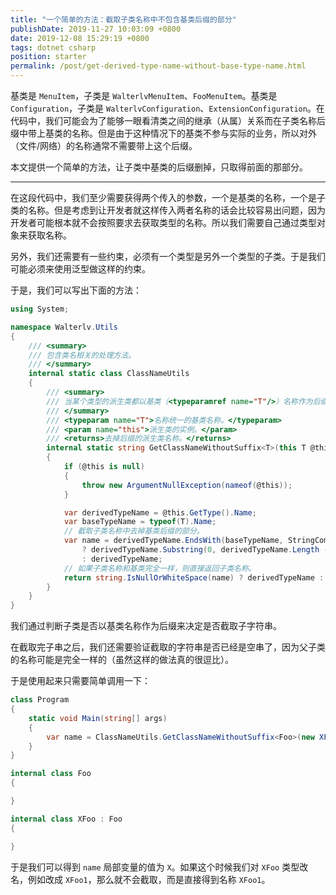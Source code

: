 ```yaml
---
title: "一个简单的方法：截取子类名称中不包含基类后缀的部分"
publishDate: 2019-11-27 10:03:09 +0800
date: 2019-12-08 15:29:19 +0800
tags: dotnet csharp
position: starter
permalink: /post/get-derived-type-name-without-base-type-name.html
---
```


基类是 `MenuItem`，子类是 `WalterlvMenuItem`、`FooMenuItem`。基类是 `Configuration`，子类是 `WalterlvConfiguration`、`ExtensionConfiguration`。在代码中，我们可能会为了能够一眼看清类之间的继承（从属）关系而在子类名称后缀中带上基类的名称。但是由于这种情况下的基类不参与实际的业务，所以对外（文件/网络）的名称通常不需要带上这个后缀。

本文提供一个简单的方法，让子类中基类的后缀删掉，只取得前面的那部分。

---

在这段代码中，我们至少需要获得两个传入的参数，一个是基类的名称，一个是子类的名称。但是考虑到让开发者就这样传入两者名称的话会比较容易出问题，因为开发者可能根本就不会按照要求去获取类型的名称。所以我们需要自己通过类型对象来获取名称。

另外，我们还需要有一些约束，必须有一个类型是另外一个类型的子类。于是我们可能必须来使用泛型做这样的约束。

于是，我们可以写出下面的方法：

```csharp
using System;

namespace Walterlv.Utils
{
    /// <summary>
    /// 包含类名相关的处理方法。
    /// </summary>
    internal static class ClassNameUtils
    {
        /// <summary>
        /// 当某个类型的派生类都以基类（<typeparamref name="T"/>）名称作为后缀时，去掉后缀取派生类名称的前面部分。
        /// </summary>
        /// <typeparam name="T">名称统一的基类名称。</typeparam>
        /// <param name="this">派生类的实例。</param>
        /// <returns>去掉后缀的派生类名称。</returns>
        internal static string GetClassNameWithoutSuffix<T>(this T @this)
        {
            if (@this is null)
            {
                throw new ArgumentNullException(nameof(@this));
            }

            var derivedTypeName = @this.GetType().Name;
            var baseTypeName = typeof(T).Name;
            // 截取子类名称中去掉基类后缀的部分。
            var name = derivedTypeName.EndsWith(baseTypeName, StringComparison.Ordinal)
                ? derivedTypeName.Substring(0, derivedTypeName.Length - baseTypeName.Length)
                : derivedTypeName;
            // 如果子类名称和基类完全一样，则直接返回子类名称。
            return string.IsNullOrWhiteSpace(name) ? derivedTypeName : name;
        }
    }
}
```

我们通过判断子类是否以基类名称作为后缀来决定是否截取子字符串。

在截取完子串之后，我们还需要验证截取的字符串是否已经是空串了，因为父子类的名称可能是完全一样的（虽然这样的做法真的很逗比）。

于是使用起来只需要简单调用一下：

```csharp
class Program
{
    static void Main(string[] args)
    {
        var name = ClassNameUtils.GetClassNameWithoutSuffix<Foo>(new XFoo());
    }
}

internal class Foo
{

}

internal class XFoo : Foo
{

}
```

于是我们可以得到 `name` 局部变量的值为 `X`。如果这个时候我们对 `XFoo` 类型改名，例如改成 `XFoo1`，那么就不会截取，而是直接得到名称 `XFoo1`。

